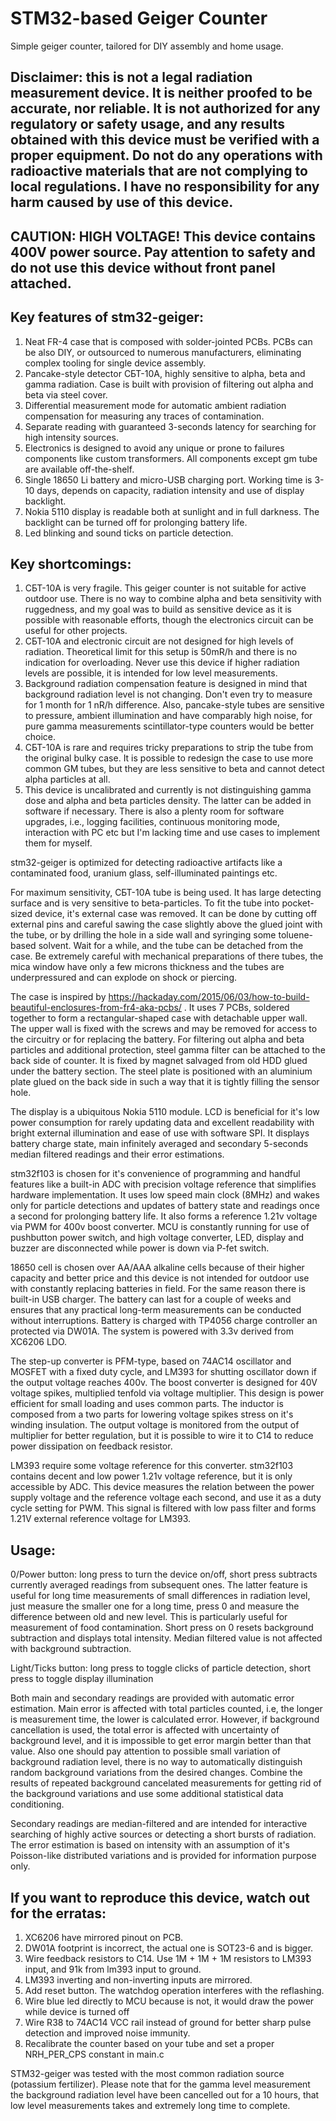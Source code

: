 ﻿# STM32-based Geiger Counter

Simple geiger counter, tailored for DIY assembly and home usage.

## Disclaimer: this is not a legal radiation measurement device. It is neither proofed to be accurate, nor reliable. It is not authorized for any regulatory or safety usage, and any results obtained with this device must be verified with a proper equipment. Do not do any operations with radioactive materials that are not complying to local regulations. I have no responsibility for any harm caused by use of this device.

## CAUTION: HIGH VOLTAGE! This device contains 400V power source. Pay attention to safety and do not use this device without front panel attached.

## Key features of stm32-geiger:

1. Neat FR-4 case that is composed with solder-jointed PCBs. PCBs can be also DIY, or outsourced to numerous manufacturers, eliminating complex tooling for single device assembly.
2. Pancake-style detector СБТ-10А, highly sensitive to alpha, beta and gamma radiation. Case is built with provision of filtering out alpha and beta via steel cover.
3. Differential measurement mode for automatic ambient radiation compensation for measuring any traces of contamination.
4. Separate reading with guaranteed 3-seconds latency for searching for high intensity sources.
5. Electronics is designed to avoid any unique or prone to failures components like custom transformers. All components except gm tube are available off-the-shelf.
6. Single 18650 Li battery and micro-USB charging port. Working time is 3-10 days, depends on capacity, radiation intensity and use of display backlight.
7. Nokia 5110 display is readable both at sunlight and in full darkness. The backlight can be turned off for prolonging battery life.
8. Led blinking and sound ticks on particle detection.

## Key shortcomings:
1. СБТ-10А is very fragile. This geiger counter is not suitable for active outdoor use. There is no way to combine alpha and beta sensitivity with ruggedness,
   and my goal was to build as sensitive device as it is possible with reasonable efforts, though the electronics circuit can be useful for other projects.
2. СБТ-10А and electronic circuit are not designed for high levels of radiation. Theoretical limit for this setup is 50mR/h and there is no indication for overloading.
   Never use this device if higher radiation levels are possible, it is intended for low level measurements.
3. Background radiation compensation feature is designed in mind that background radiation level is not changing. Don't even try to measure for 1 month for 1 nR/h difference.
   Also, pancake-style tubes are sensitive to pressure, ambient illumination and have comparably high noise, for pure gamma measurements scintillator-type counters would be better choice.
4. СБТ-10А is rare and requires tricky preparations to strip the tube from the original bulky case. It is possible to redesign the case to use more common GM tubes, but they are
   less sensitive to beta and cannot detect alpha particles at all. 
5. This device is uncalibrated and currently is not distinguishing gamma dose and alpha and beta particles density. The latter can be added in software if necessary.
   There is also a plenty room for software upgrades, i.e., logging facilities, continuous monitoring mode, interaction with PC etc but I'm lacking time and use cases to implement them for myself.

stm32-geiger is optimized for detecting radioactive artifacts like a contaminated food, uranium glass, self-illuminated paintings etc.

For maximum sensitivity, СБТ-10А tube is being used. It has large detecting surface and is very sensitive to beta-particles. 
To fit the tube into pocket-sized device, it's external case was removed. It can be done by cutting off external pins and careful sawing the case slightly above the glued joint with the tube, or by 
drilling the hole in a side wall and syringing some toluene-based solvent. Wait for a while, and the tube can be detached from the case. Be extremely careful with mechanical preparations of there tubes, the mica window have only a few microns thickness and the tubes are underpressured and can explode on shock or piercing.

The case is inspired by https://hackaday.com/2015/06/03/how-to-build-beautiful-enclosures-from-fr4-aka-pcbs/ . It uses 7 PCBs, soldered together to form a rectangular-shaped case with detachable upper wall. The upper wall is fixed with the screws and may be removed for access to the circuitry or for replacing the battery. For filtering out alpha and beta particles and additional protection, steel 
gamma filter can be attached to the back side of counter. It is fixed by magnet salvaged from old HDD glued under the battery section. The steel plate is positioned with an aluminium plate glued on the back side in such a way that it is tightly filling the sensor hole.

The display is a ubiquitous Nokia 5110 module. LCD is beneficial for it's low power consumption for rarely updating data and excellent readability with bright external illumination and ease of use with software SPI. It displays battery charge state, main infinitely averaged and secondary 5-seconds median filtered readings and their error estimations.

stm32f103 is chosen for it's convenience of programming and handful features like a built-in ADC with precision voltage reference that simplifies hardware implementation. It uses low speed main clock (8MHz) and wakes only for particle detections and updates of battery state and readings once a second for prolonging battery life. It also forms a reference 1.21v voltage via PWM for 400v boost converter. 
MCU is constantly running for use of pushbutton power switch, and high voltage converter, LED, display and buzzer are disconnected while power is down via P-fet switch. 

18650 cell is chosen over AA/AAA alkaline cells because of their higher capacity and better price and this device is not intended for outdoor use with constantly replacing batteries in field. For the same reason there is built-in USB charger. The battery can last for a couple of weeks and ensures that any practical long-term measurements can be conducted without interruptions.
Battery is charged with TP4056 charge controller an protected via DW01A.
The system is powered with 3.3v derived from XC6206 LDO.

The step-up converter is PFM-type, based on 74AC14 oscillator and MOSFET with a fixed duty cycle, and LM393 for shutting oscillator down if the output voltage reaches 400v. The boost converter is designed for 40V voltage spikes, multiplied tenfold via voltage multiplier. This design is power efficient for small loading and uses common parts. The inductor is composed from a two parts for lowering voltage spikes stress on it's winding insulation.
The output voltage is monitored from the output of multiplier for better regulation, but it is possible to wire it to C14 to reduce power dissipation on feedback resistor.

LM393 require some voltage reference for this converter. stm32f103 contains decent and low power 1.21v voltage reference, but it is only accessible by ADC. This device measures the relation between the power supply voltage and the reference voltage each second, and use it as a duty cycle setting for PWM. This signal is filtered with low pass filter and forms 1.21V external reference voltage for LM393.

## Usage:

0/Power button: long press to turn the device on/off, short press subtracts currently averaged readings from subsequent ones. The latter feature is useful for long time measurements of small differences in radiation level, just measure the smaller one for a long time, press 0 and measure the difference between old and new level. This is particularly useful for measurement of food contamination.
Short press on 0 resets background subtraction and displays total intensity.
Median filtered value is not affected with background subtraction. 

Light/Ticks button: long press to toggle clicks of particle detection, short press to toggle display illumination

Both main and secondary readings are provided with automatic error estimation. Main error is affected with total particles counted, i.e, the longer is measurement time, the lower is calculated error. However, if background cancellation is used, the total error is affected with uncertainty of background level, and it is impossible to get error margin better than that value. Also one should pay attention to possible small variation of background radiation level, there is no way to automatically distinguish random background variations from the desired changes. Combine the results of repeated background cancelated measurements for getting rid of the background variations and use some additional statistical data conditioning.

Secondary readings are median-filtered and are intended for interactive searching of highly active sources or detecting a short bursts of radiation. The error estimation is based on intensity with an assumption of it's Poisson-like distributed variations and is provided for information purpose only.

## If you want to reproduce this device, watch out for the erratas:

1) XC6206 have mirrored pinout on PCB.
2) DW01A footprint is incorrect, the actual one is SOT23-6 and is bigger.
3) Wire feedback resistors to C14. Use 1M + 1M + 1M resistors to LM393 input, and 91k from lm393 input to ground.
4) LM393 inverting and non-inverting inputs are mirrored.
5) Add reset button. The watchdog operation interferes with the reflashing.
6) Wire blue led directly to MCU because is not, it would draw the power while device is turned off
7) Wire R38 to 74AC14 VCC rail instead of ground for better sharp pulse detection and improved noise immunity. 
8) Recalibrate the counter based on your tube and set a proper NRH_PER_CPS constant in main.c

STM32-geiger was tested with the most common radiation source (potassium fertilizer). Please note that for the gamma level measurement the background radiation level have been cancelled out for a 10 hours, that low level measurements takes and extremely long time to complete.

